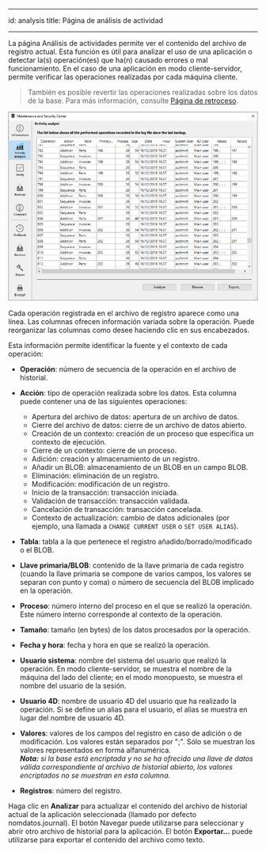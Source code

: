 - - -
id: analysis title: Página de análisis de actividad
- - -

La página Análisis de actividades permite ver el contenido del archivo de registro actual. Esta función es útil para analizar el uso de una aplicación o detectar la(s) operación(es) que ha(n) causado errores o mal funcionamiento. En el caso de una aplicación en modo cliente-servidor, permite verificar las operaciones realizadas por cada máquina cliente.
> También es posible revertir las operaciones realizadas sobre los datos de la base. Para más información, consulte [Página de retroceso](rollback.md).

![](../assets/en/MSC/MSC_analysis.png)

Cada operación registrada en el archivo de registro aparece como una línea. Las columnas ofrecen información variada sobre la operación. Puede reorganizar las columnas como desee haciendo clic en sus encabezados.

Esta información permite identificar la fuente y el contexto de cada operación:

- **Operación**: número de secuencia de la operación en el archivo de historial.
- **Acción**: tipo de operación realizada sobre los datos. Esta columna puede contener una de las siguientes operaciones:
    - Apertura del archivo de datos: apertura de un archivo de datos.
    - Cierre del archivo de datos: cierre de un archivo de datos abierto.
    - Creación de un contexto: creación de un proceso que especifica un contexto de ejecución.
    - Cierre de un contexto: cierre de un proceso.
    - Adición: creación y almacenamiento de un registro.
    - Añadir un BLOB: almacenamiento de un BLOB en un campo BLOB.
    - Eliminación: eliminación de un registro.
    - Modificación: modificación de un registro.
    - Inicio de la transacción: transacción iniciada.
    - Validación de transacción: transacción validada.
    - Cancelación de transacción: transacción cancelada.
    - Contexto de actualización: cambio de datos adicionales (por ejemplo, una llamada a `CHANGE CURRENT USER` o `SET USER ALIAS`).

- **Tabla**: tabla a la que pertenece el registro añadido/borrado/modificado o el BLOB.
- **Llave primaria/BLOB**: contenido de la llave primaria de cada registro (cuando la llave primaria se compone de varios campos, los valores se separan con punto y coma) o número de secuencia del BLOB implicado en la operación.
- **Proceso**: número interno del proceso en el que se realizó la operación. Este número interno corresponde al contexto de la operación.
- **Tamaño**: tamaño (en bytes) de los datos procesados por la operación.
- **Fecha y hora**: fecha y hora en que se realizó la operación.
- **Usuario sistema**: nombre del sistema del usuario que realizó la operación. En modo cliente-servidor, se muestra el nombre de la máquina del lado del cliente; en el modo monopuesto, se muestra el nombre del usuario de la sesión.
- **Usuario 4D**: nombre de usuario 4D del usuario que ha realizado la operación. Si se define un alias para el usuario, el alias se muestra en lugar del nombre de usuario 4D.
- **Valores**: valores de los campos del registro en caso de adición o de modificación. Los valores están separados por ";". Sólo se muestran los valores representados en forma alfanumérica.  
  ***Nota:** si la base está encriptada y no se ha ofrecido una llave de datos válida correspondiente al archivo de historial abierto, los valores encriptados no se muestran en esta columna.*
- **Registros**: número del registro.

Haga clic en **Analizar** para actualizar el contenido del archivo de historial actual de la aplicación seleccionada (llamado por defecto nomdatos.journal). El botón Navegar puede utilizarse para seleccionar y abrir otro archivo de historial para la aplicación. El botón **Exportar...** puede utilizarse para exportar el contenido del archivo como texto.
